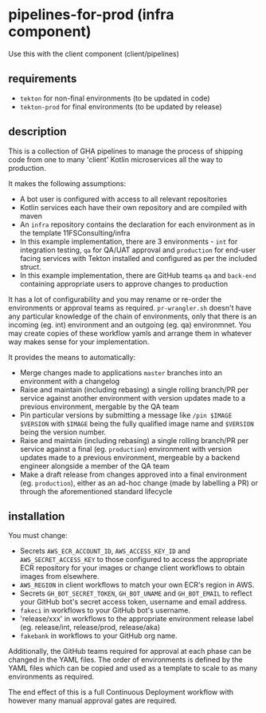 # pipelines-for-prod (infra component)
Use this with the client component (client/pipelines)
## requirements
- `tekton` for non-final environments (to be updated in code)
- `tekton-prod` for final environments (to be updated by release)

## description
This is a collection of GHA pipelines to manage the process of shipping code from one to many 'client' Kotlin microservices all the way to production.

It makes the following assumptions:
- A bot user is configured with access to all relevant repositories
- Kotlin services each have their own repository and are compiled with maven
- An `infra` repository contains the declaration for each environment as in the template 11FSConsulting/infra
- In this example implementation, there are 3 environments - `int` for integration testing, `qa` for QA/UAT approval and `production` for end-user facing services with Tekton installed and configured as per the included struct.
- In this example implementation, there are GitHub teams `qa` and `back-end` containing appropriate users to approve changes to production

It has a lot of configurability and you may rename or re-order the environments or approval teams as required. `pr-wrangler.sh` doesn't have any particular knowledge of the chain of environments, only that there is an incoming (eg. int) environment and an outgoing (eg. qa) environmnet. You may create copies of these workflow yamls and arrange them in whatever way makes sense for your implementation.

It provides the means to automatically:
- Merge changes made to applications `master` branches into an environment with a changelog
- Raise and maintain (including rebasing) a single rolling branch/PR per service against another environment with version updates made to a previous environment, mergable by the QA team
- Pin particular versions by submitting a message like `/pin $IMAGE $VERSION` with `$IMAGE` being the fully qualified image name and `$VERSION` being the version number.
- Raise and maintain (including rebasing) a single rolling branch/PR per service against a final (eg. `production`) environment with version updates made to a previous environment, mergeable by a backend engineer alongside a member of the QA team
- Make a draft release from changes approved into a final environment (eg. `production`), either as an ad-hoc change (made by labelling a PR) or through the aforementioned standard lifecycle

## installation
You must change:
- Secrets `AWS_ECR_ACCOUNT_ID`, `AWS_ACCESS_KEY_ID` and `AWS_SECRET_ACCESS_KEY` to those configured to access the appropriate ECR repository for your images or change client workflows to obtain images from elsewhere.
- `AWS_REGION` in client workflows to match your own ECR's region in AWS.
- Secrets `GH_BOT_SECRET_TOKEN`, `GH_BOT_UNAME` and `GH_BOT_EMAIL` to reflect your GitHub bot's secret access token, username and email address.
- `fakeci` in workflows to your GitHub bot's username.
- 'release/xxx' in workflows to the appropriate environment release label (eg. release/int, release/prod, release/aka)
- `fakebank` in workflows to your GitHub org name.

Additionally, the GitHub teams required for approval at each phase can be changed in the YAML files. The order of environments is defined by the YAML files which can be copied and used as a template to scale to as many environments as required.

The end effect of this is a full Continuous Deployment workflow with however many manual approval gates are required.
